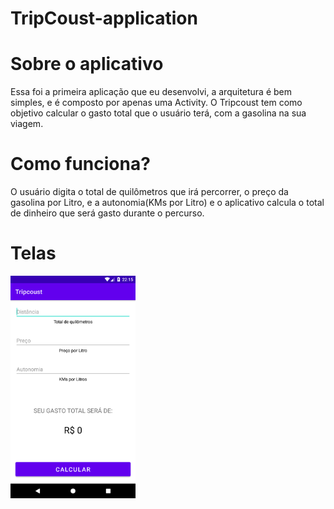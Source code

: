 # TripCoust-application

# Sobre o aplicativo

Essa foi a primeira aplicação que eu desenvolvi, a arquitetura é bem simples, e é composto por apenas uma Activity. O Tripcoust tem como objetivo calcular o gasto total que o usuário terá, com a gasolina na sua viagem.

# Como funciona?

O usuário digita o total de quilômetros que irá percorrer, o preço da gasolina por Litro, e a autonomia(KMs por Litro) e o aplicativo calcula o total de dinheiro que será gasto durante o percurso.

# Telas

<img src="https://github.com/MariaLuiza-CS/TripCoust-application/blob/master/snapshotripcoust.png" width="200" >

